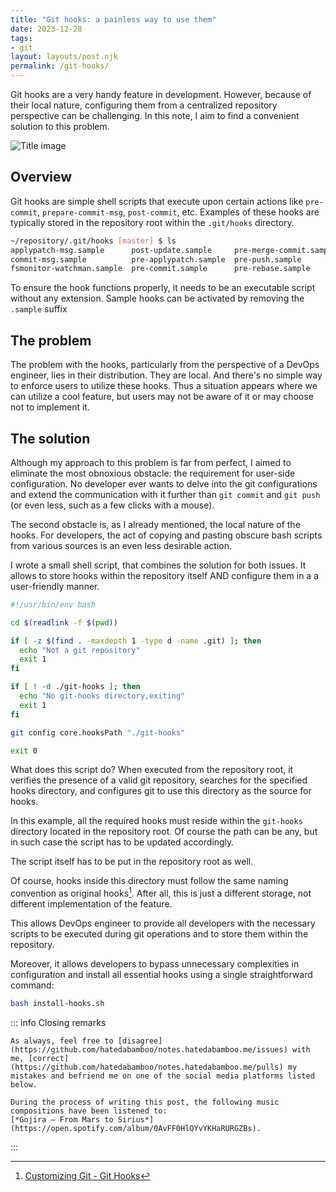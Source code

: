```yaml
---
title: "Git hooks: a painless way to use them"
date: 2023-12-28
tags:
- git
layout: layouts/post.njk
permalink: /git-hooks/
---
```

Git hooks are a very handy feature in development. However, because of their local nature, configuring them from a centralized repository perspective can be challenging. In this note, I aim to find a convenient solution to this problem.

<!-- more -->

![Title image](/assets/2023-12-28-git-hooks.webp)

## Overview

Git hooks are simple shell scripts that execute upon certain actions like `pre-commit`, `prepare-commit-msg`, `post-commit`, etc. Examples of these hooks are typically stored in the repository root within the `.git/hooks` directory.

```bash
~/repository/.git/hooks [master] $ ls
applypatch-msg.sample      post-update.sample     pre-merge-commit.sample  pre-receive.sample         update.sample
commit-msg.sample          pre-applypatch.sample  pre-push.sample          prepare-commit-msg.sample
fsmonitor-watchman.sample  pre-commit.sample      pre-rebase.sample        push-to-checkout.sample
```

To ensure the hook functions properly, it needs to be an executable script without any extension. Sample hooks can be activated by removing the `.sample` suffix

## The problem

The problem with the hooks, particularly from the perspective of a DevOps engineer, lies in their distribution. They are local. And there's no simple way to enforce users to utilize these hooks. Thus a situation appears where we can utilize a cool feature, but users may not be aware of it or may choose not to implement it.

## The solution

Although my approach to this problem is far from perfect, I aimed to eliminate the most obnoxious obstacle: the requirement for user-side configuration. No developer ever wants to delve into the git configurations and extend the communication with it further than `git commit` and `git push` (or even less, such as a few clicks with a mouse).

The second obstacle is, as I already mentioned, the local nature of the hooks. For developers, the act of copying and pasting obscure bash scripts from various sources is an even less desirable action.

I wrote a small shell script, that combines the solution for both issues. It allows to store hooks within the repository itself AND configure them in a a user-friendly manner.

```bash
#!/usr/bin/env bash

cd $(readlink -f $(pwd))

if [ -z $(find . -maxdepth 1 -type d -name .git) ]; then
  echo "Not a git repository"
  exit 1
fi

if [ ! -d ./git-hooks ]; then
  echo "No git-hooks directory,exiting"
  exit 1
fi

git config core.hooksPath "./git-hooks"

exit 0
```

What does this script do? When executed from the repository root, it verifies the presence of a valid git repository, searches for the specified hooks directory, and configures git to use this directory as the source for hooks.

In this example, all the required hooks must reside within the `git-hooks` directory located in the repository root. Of course the path can be any, but in such case the script has to be updated accordingly.

The script itself has to be put in the repository root as well.

Of course, hooks inside this directory must follow the same naming convention as original hooks[^1]. After all, this is just a different storage, not different implementation of the feature.

This allows DevOps engineer to provide all developers with the necessary scripts to be executed during git operations and to store them within the repository.

Moreover, it allows developers to bypass unnecessary complexities in configuration and install all essential hooks using a single straightforward command:

```bash
bash install-hooks.sh
```

::: info Closing remarks

    As always, feel free to [disagree](https://github.com/hatedabamboo/notes.hatedabamboo.me/issues) with me, [correct](https://github.com/hatedabamboo/notes.hatedabamboo.me/pulls) my mistakes and befriend me on one of the social media platforms listed below.

    During the process of writing this post, the following music compositions have been listened to:
    [*Gojira — From Mars to Sirius*](https://open.spotify.com/album/0AvFF0HlQYvYKHaRURGZBs).

:::

[^1]: [Customizing Git - Git Hooks](https://git-scm.com/book/en/v2/Customizing-Git-Git-Hooks)
